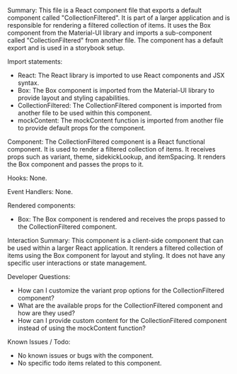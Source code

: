 Summary:
This file is a React component file that exports a default component called "CollectionFiltered". It is part of a larger application and is responsible for rendering a filtered collection of items. It uses the Box component from the Material-UI library and imports a sub-component called "CollectionFiltered" from another file. The component has a default export and is used in a storybook setup.

Import statements:
- React: The React library is imported to use React components and JSX syntax.
- Box: The Box component is imported from the Material-UI library to provide layout and styling capabilities.
- CollectionFiltered: The CollectionFiltered component is imported from another file to be used within this component.
- mockContent: The mockContent function is imported from another file to provide default props for the component.

Component:
The CollectionFiltered component is a React functional component. It is used to render a filtered collection of items. It receives props such as variant, theme, sidekickLookup, and itemSpacing. It renders the Box component and passes the props to it.

Hooks:
None.

Event Handlers:
None.

Rendered components:
- Box: The Box component is rendered and receives the props passed to the CollectionFiltered component.

Interaction Summary:
This component is a client-side component that can be used within a larger React application. It renders a filtered collection of items using the Box component for layout and styling. It does not have any specific user interactions or state management.

Developer Questions:
- How can I customize the variant prop options for the CollectionFiltered component?
- What are the available props for the CollectionFiltered component and how are they used?
- How can I provide custom content for the CollectionFiltered component instead of using the mockContent function?

Known Issues / Todo:
- No known issues or bugs with the component.
- No specific todo items related to this component.